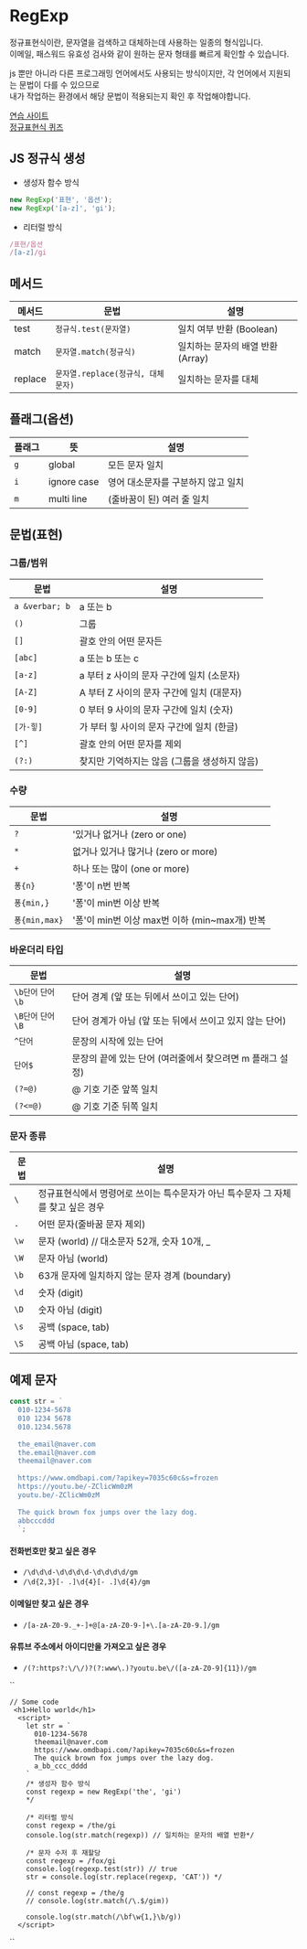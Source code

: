 # RegExp



정규표현식이란, 문자열을 검색하고 대체하는데 사용하는 일종의 형식입니다.\
이메일, 패스워드 유효성 검사와 같이 원하는 문자 형태를 빠르게 확인할 수 있습니다.

js 뿐만 아니라 다른 프로그래밍 언어에서도 사용되는 방식이지만, 각 언어에서 지원되는 문법이 다를 수 있으므로\
내가 작업하는 환경에서 해당 문법이 적용되는지 확인 후 작업해야합니다.

[연습 사이트](https://regexr.com/)\
[정규표현식 퀴즈](https://regexone.com/)

## JS 정규식 생성

* 생성자 함수 방식

```js
new RegExp('표현', '옵션');
new RegExp('[a-z]', 'gi');
```

* 리터럴 방식

```js
/표현/옵션
/[a-z]/gi
```

## 메서드

| 메서드     | 문법                       | 설명                     |
| ------- | ------------------------ | ---------------------- |
| test    | `정규식.test(문자열)`          | 일치 여부 반환 (Boolean)     |
| match   | `문자열.match(정규식)`         | 일치하는 문자의 배열 반환 (Array) |
| replace | `문자열.replace(정규식, 대체문자)` | 일치하는 문자를 대체            |

## 플래그(옵션)

| 플래그 | 뜻           | 설명                  |
| --- | ----------- | ------------------- |
| `g` | global      | 모든 문자 일치            |
| `i` | ignore case | 영어 대소문자를 구분하지 않고 일치 |
| `m` | multi line  | (줄바꿈이 된) 여러 줄 일치    |

## 문법(표현)

### 그룹/범위

| 문법             | 설명                         |
| -------------- | -------------------------- |
| `a &verbar; b` | a 또는 b                     |
| `()`           | 그룹                         |
| `[]`           | 괄호 안의 어떤 문자든               |
| `[abc]`        | a 또는 b 또는 c                |
| `[a-z]`        | a 부터 z 사이의 문자 구간에 일치 (소문자) |
| `[A-Z]`        | A 부터 Z 사이의 문자 구간에 일치 (대문자) |
| `[0-9]`        | 0 부터 9 사이의 문자 구간에 일치 (숫자)  |
| `[가-힣]`        | 가 부터 힣 사이의 문자 구간에 일치 (한글)  |
| `[^]`          | 괄호 안의 어떤 문자를 제외            |
| `(?:)`         | 찾지만 기억하지는 않음 (그룹을 생성하지 않음) |

### 수량

| 문법           | 설명                                  |
| ------------ | ----------------------------------- |
| `?`          | '있거나 없거나 (zero or one)              |
| `*`          | 없거나 있거나 많거나 (zero or more)          |
| `+`          | 하나 또는 많이 (one or more)              |
| `퐁{n}`       | '퐁'이 n번 반복                          |
| `퐁{min,}`    | '퐁'이 min번 이상 반복                     |
| `퐁{min,max}` | '퐁'이 min번 이상 max번 이하 (min\~max개) 반복 |

### 바운더리 타입

| 문법            | 설명                                 |
| ------------- | ---------------------------------- |
| `\b단어` `단어\b` | 단어 경계 (앞 또는 뒤에서 쓰이고 있는 단어)         |
| `\B단어` `단어\B` | 단어 경계가 아님 (앞 또는 뒤에서 쓰이고 있지 않는 단어)  |
| `^단어`         | 문장의 시작에 있는 단어                      |
| `단어$`         | 문장의 끝에 있는 단어 (여러줄에서 찾으려면 m 플래그 설정) |
| `(?=@)`       | @ 기호 기준 앞쪽 일치                      |
| `(?<=@)`      | @ 기호 기준 뒤쪽 일치                      |

### 문자 종류

| 문법   | 설명                                            |
| ---- | --------------------------------------------- |
| `\`  | 정규표현식에서 명령어로 쓰이는 특수문자가 아닌 특수문자 그 자체를 찾고 싶은 경우 |
| `.`  | 어떤 문자(줄바꿈 문자 제외)                              |
| `\w` | 문자 (world) // 대소문자 52개, 숫자 10개, \_            |
| `\W` | 문자 아님 (world)                                 |
| `\b` | 63개 문자에 일치하지 않는 문자 경계 (boundary)              |
| `\d` | 숫자 (digit)                                    |
| `\D` | 숫자 아님 (digit)                                 |
| `\s` | 공백 (space, tab)                               |
| `\S` | 공백 아님 (space, tab)                            |

## 예제 문자

```js
const str = `
  010-1234-5678
  010 1234 5678
  010.1234.5678
  
  the_email@naver.com
  the.email@naver.com
  theemail@naver.com
  
  https://www.omdbapi.com/?apikey=7035c60c&s=frozen
  https://youtu.be/-ZClicWm0zM
  youtu.be/-ZClicWm0zM
  
  The quick brown fox jumps over the lazy dog.
  abbcccddd
  `;
```

#### 전화번호만 찾고 싶은 경우

* `/\d\d\d-\d\d\d\d-\d\d\d\d/gm`
* `/\d{2,3}[- .]\d{4}[- .]\d{4}/gm`

#### 이메일만 찾고 싶은 경우

* `/[a-zA-Z0-9._+-]+@[a-zA-Z0-9-]+\.[a-zA-Z0-9.]/gm`

#### 유튜브 주소에서 아이디만을 가져오고 싶은 경우

* `/(?:https?:\/\/)?(?:www\.)?youtu.be\/([a-zA-Z0-9]{11})/gm`

``

```
// Some code
 <h1>Hello world</h1>
  <script>
    let str = `
      010-1234-5678
      theemail@naver.com
      https://www.omdbapi.com/?apikey=7035c60c&s=frozen
      The quick brown fox jumps over the lazy dog.
      a_bb_ccc_dddd
    `
    /* 생성자 함수 방식
    const regexp = new RegExp('the', 'gi')
    */

    /* 리터럴 방식
    const regexp = /the/gi
    console.log(str.match(regexp)) // 일치하는 문자의 배열 반환*/

    /* 문자 수저 후 재할당
    const regexp = /fox/gi
    console.log(regexp.test(str)) // true
    str = console.log(str.replace(regexp, 'CAT')) */

    // const regexp = /the/g
    // console.log(str.match(/\.$/gim))

    console.log(str.match(/\bf\w{1,}\b/g))
  </script>
```

``
